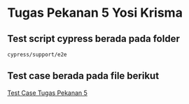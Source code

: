 # Tugas Pekanan 5 Yosi Krisma

## Test script cypress berada pada folder

`cypress/support/e2e`

## Test case berada pada file berikut

[Test Case Tugas Pekanan 5](https://docs.google.com/spreadsheets/d/1d_wBN9f1fbWOk9nOD9iCkhO-ocOKSwgU0LZokaDo90c/edit?usp=sharing)

